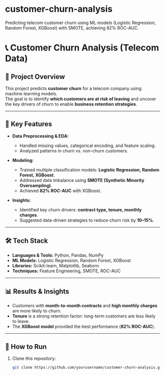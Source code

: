 # customer-churn-analysis
Predicting telecom customer churn using ML models (Logistic Regression, Random Forest, XGBoost) with SMOTE, achieving 82% ROC-AUC.

# 📞 Customer Churn Analysis (Telecom Data)

## 📌 Project Overview
This project predicts **customer churn** for a telecom company using machine learning models.  
The goal is to identify **which customers are at risk of leaving** and uncover the key drivers of churn to enable **business retention strategies**.  

---

## 🔑 Key Features
- **Data Preprocessing & EDA:**
  - Handled missing values, categorical encoding, and feature scaling.
  - Analyzed patterns in churn vs. non-churn customers.

- **Modeling:**
  - Trained multiple classification models: **Logistic Regression, Random Forest, XGBoost**.
  - Addressed data imbalance using **SMOTE (Synthetic Minority Oversampling)**.
  - Achieved **82% ROC-AUC** with XGBoost.

- **Insights:**
  - Identified key churn drivers: **contract type, tenure, monthly charges**.
  - Suggested data-driven strategies to reduce churn risk by **10–15%**.

---

## 🛠️ Tech Stack
- **Languages & Tools:** Python, Pandas, NumPy  
- **ML Models:** Logistic Regression, Random Forest, XGBoost  
- **Libraries:** Scikit-learn, Matplotlib, Seaborn  
- **Techniques:** Feature Engineering, SMOTE, ROC-AUC  

---

## 📊 Results & Insights
- Customers with **month-to-month contracts** and **high monthly charges** are more likely to churn.  
- **Tenure** is a strong retention factor: long-term customers are less likely to leave.  
- The **XGBoost model** provided the best performance (**82% ROC-AUC**).  

---

## 🚀 How to Run
1. Clone this repository:
   ```bash
   git clone https://github.com/yourusername/customer-churn-analysis.git
